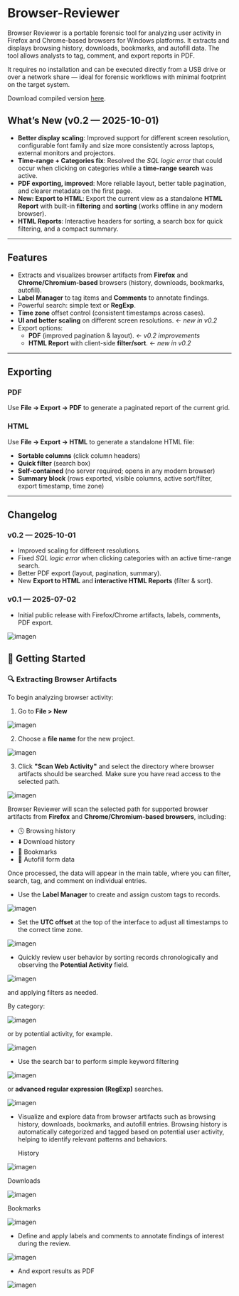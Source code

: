 # Browser-Reviewer
Browser Reviewer is a portable forensic tool for analyzing user activity in Firefox and Chrome-based browsers for Windows platforms. It extracts and displays browsing history, downloads, bookmarks, and autofill data. The tool allows analysts to tag, comment, and export reports in PDF.

It requires no installation and can be executed directly from a USB drive or over a network share — ideal for forensic workflows with minimal footprint on the target system.

Download compiled version [here](https://github.com/gustavoparedes/Browser-Reviewer/releases/download/v0.2/Browser.Reviewer.v0.2.rar).

## What’s New (v0.2 — 2025-10-01)

- **Better display scaling**: Improved support for different screen resolution, configurable font family and size more consistently across laptops, external monitors and projectors.
- **Time-range + Categories fix**: Resolved the *SQL logic error* that could occur when clicking on categories while a **time-range search** was active.
- **PDF exporting, improved**: More reliable layout, better table pagination, and clearer metadata on the first page.
- **New: Export to HTML**: Export the current view as a standalone **HTML Report** with built-in **filtering** and **sorting** (works offline in any modern browser).
- **HTML Reports**: Interactive headers for sorting, a search box for quick filtering, and a compact summary.

---

## Features

- Extracts and visualizes browser artifacts from **Firefox** and **Chrome/Chromium-based** browsers (history, downloads, bookmarks, autofill).
- **Label Manager** to tag items and **Comments** to annotate findings.
- Powerful search: simple text or **RegExp**.
- **Time zone** offset control (consistent timestamps across cases).
- **UI and better scaling** on different screen resolutions. ← *new in v0.2*
- Export options:
  - **PDF** (improved pagination & layout). ← *v0.2 improvements*
  - **HTML Report** with client-side **filter/sort**. ← *new in v0.2*

---

## Exporting

### PDF
Use **File → Export → PDF** to generate a paginated report of the current grid.  

### HTML
Use **File → Export → HTML** to generate a standalone HTML file:
- **Sortable columns** (click column headers)
- **Quick filter** (search box)
- **Self-contained** (no server required; opens in any modern browser)
- **Summary block** (rows exported, visible columns, active sort/filter, export timestamp, time zone)

---

## Changelog

### v0.2 — 2025-10-01
- Improved scaling for different resolutions.
- Fixed *SQL logic error* when clicking categories with an active time-range search.
- Better PDF export (layout, pagination, summary).
- New **Export to HTML** and **interactive HTML Reports** (filter & sort).

### v0.1 — 2025-07-02
- Initial public release with Firefox/Chrome artifacts, labels, comments, PDF export.


![imagen](https://github.com/user-attachments/assets/3395cf20-1b7f-472b-8dee-7622d6876262)


## 🚀 Getting Started

### 🔍 Extracting Browser Artifacts

To begin analyzing browser activity:

1. Go to **File > New**
   
![imagen](https://github.com/user-attachments/assets/eb79f8d9-1d95-4f0b-b28f-633a715c24ae)

2. Choose a **file name** for the new project.

![imagen](https://github.com/user-attachments/assets/fcfb1526-7f6a-468c-9989-cf1422c3ea86)


   
3. Click **"Scan Web Activity"** and select the directory where browser artifacts should be searched. Make sure you have read access to the selected path.

![imagen](https://github.com/user-attachments/assets/4c17b8bb-eb37-40a5-97f7-5934bf92fc69)




Browser Reviewer will scan the selected path for supported browser artifacts from **Firefox** and **Chrome/Chromium-based browsers**, including:

- 🕓 Browsing history  
- ⬇️ Download history  
- 🔖 Bookmarks  
- 🧠 Autofill form data  

Once processed, the data will appear in the main table, where you can filter, search, tag, and comment on individual entries.

- Use the **Label Manager** to create and assign custom tags to records.

![imagen](https://github.com/user-attachments/assets/fd3b890a-2476-4573-8547-fb9d6ace97d1)


- Set the **UTC offset** at the top of the interface to adjust all timestamps to the correct time zone.


![imagen](https://github.com/user-attachments/assets/ca1c4145-2d7f-4a24-b35f-04b0cd240264)

- Quickly review user behavior by sorting records chronologically and observing the **Potential Activity** field.

![imagen](https://github.com/user-attachments/assets/3309b8db-8385-4085-9be8-3e58b2c8cee6)


  and applying filters as needed.

  By category:

![imagen](https://github.com/user-attachments/assets/db3c666d-f886-4513-a7b7-ee7c3810532a)
  

or by potential activity, for example.

![imagen](https://github.com/user-attachments/assets/0dca8f1e-cafb-44ce-85e0-ae70f752f57b)



- Use the search bar to perform simple keyword filtering 

![imagen](https://github.com/user-attachments/assets/435882ed-ab08-4838-ab7b-82d35d2861f6)


or **advanced regular expression (RegExp)** searches.

![imagen](https://github.com/user-attachments/assets/53f3262e-ddb3-4749-a170-571f27a29823)

- Visualize and explore data from browser artifacts such as browsing history, downloads, bookmarks, and autofill entries. Browsing history is automatically categorized and tagged based on potential user activity, helping to identify relevant patterns and behaviors.

  History

![imagen](https://github.com/user-attachments/assets/5444bbc6-4ccd-452f-81bc-d386b8edcafa)

  Downloads

![imagen](https://github.com/user-attachments/assets/14a269fd-c90c-4153-9a3a-394f9b6ea897)

  Bookmarks

![imagen](https://github.com/user-attachments/assets/753dae17-b663-4420-a3df-64dc937cfa08)

  

- Define and apply labels and comments to annotate findings of interest during the review.
  
![imagen](https://github.com/user-attachments/assets/a7db0671-292d-4a96-b1c5-e45d53c787fe)

- And export results as PDF

![imagen](https://github.com/user-attachments/assets/f9eafe3d-cbe2-4a74-adaa-494d6bd06ca3)






  

